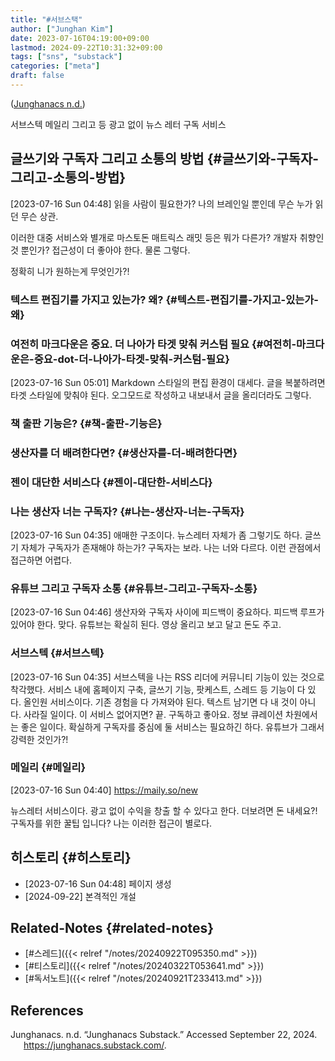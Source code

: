 ```yaml
---
title: "#서브스택"
author: ["Junghan Kim"]
date: 2023-07-16T04:19:00+09:00
lastmod: 2024-09-22T10:31:32+09:00
tags: ["sns", "substack"]
categories: ["meta"]
draft: false
---
```


(<a href="#citeproc_bib_item_1">Junghanacs n.d.</a>)

<div class="hint">

서브스텍 메일리 그리고 등 광고 없이 뉴스 레터 구독 서비스

</div>

<!--more-->


## 글쓰기와 구독자 그리고 소통의 방법 {#글쓰기와-구독자-그리고-소통의-방법}

<span class="timestamp-wrapper"><span class="timestamp">[2023-07-16 Sun 04:48]</span></span> 읽을 사람이 필요한가? 나의 브레인일 뿐인데 무슨 누가 읽던 무슨 상관.

이러한 대중 서비스와 별개로 마스토돈 매트릭스 래밋 등은 뭐가 다른가? 개발자 취향인 것 뿐인가? 접근성이 더 좋아야 한다. 물론 그렇다.

정확히 니가 원하는게 무엇인가?!


### 텍스트 편집기를 가지고 있는가? 왜? {#텍스트-편집기를-가지고-있는가-왜}


### 여전히 마크다운은 중요. 더 나아가 타겟 맞춰 커스텀 필요 {#여전히-마크다운은-중요-dot-더-나아가-타겟-맞춰-커스텀-필요}

<span class="timestamp-wrapper"><span class="timestamp">[2023-07-16 Sun 05:01]</span></span> Markdown 스타일의 편집 환경이 대세다. 글을 복붙하려면 타겟 스타일에 맞춰야 된다. 오그모드로 작성하고 내보내서 글을 올리더라도 그렇다.


### 책 출판 기능은? {#책-출판-기능은}


### 생산자를 더 배려한다면? {#생산자를-더-배려한다면}


### 젠이 대단한 서비스다 {#젠이-대단한-서비스다}


### 나는 생산자 너는 구독자? {#나는-생산자-너는-구독자}

<span class="timestamp-wrapper"><span class="timestamp">[2023-07-16 Sun 04:35]</span></span> 애매한 구조이다. 뉴스레터 자체가 좀 그렇기도 하다. 글쓰기 자체가 구독자가 존재해야 하는가? 구독자는 보라. 나는 너와 다르다. 이런 관점에서 접근하면 어렵다.


### 유튜브 그리고 구독자 소통 {#유튜브-그리고-구독자-소통}

<span class="timestamp-wrapper"><span class="timestamp">[2023-07-16 Sun 04:46]</span></span> 생산자와 구독자 사이에 피드백이 중요하다. 피드백 루프가 있어야 한다. 맞다. 유튜브는 확실히 된다. 영상 올리고 보고 달고 돈도 주고.


### 서브스텍 {#서브스텍}

<span class="timestamp-wrapper"><span class="timestamp">[2023-07-16 Sun 04:35]</span></span> 서브스텍을 나는 RSS 리더에 커뮤니티 기능이 있는 것으로 착각했다. 서비스 내에 홈페이지 구축, 글쓰기 기능, 팟케스트, 스레드 등 기능이 다 있다. 올인원 서비스이다. 기존 경험을 다 가져와야 된다. 텍스트 남기면 다 내 것이 아니다. 사라질 일이다. 이 서비스 없어지면? 끝. 구독하고 좋아요. 정보 큐레이션 차원에서는 좋은 일이다. 확실하게 구독자를 중심에 둘 서비스는 필요하긴 하다. 유튜브가 그래서 강력한 것인가?!


### 메일리 {#메일리}

<span class="timestamp-wrapper"><span class="timestamp">[2023-07-16 Sun 04:40]</span></span> <https://maily.so/new>

뉴스레터 서비스이다. 광고 없이 수익을 창출 할 수 있다고 한다. 더보려면 돈 내세요?! 구독자를 위한 꿀팁 입니다? 나는 이러한 접근이 별로다.


## 히스토리 {#히스토리}

-   <span class="timestamp-wrapper"><span class="timestamp">[2023-07-16 Sun 04:48] </span></span> 페이지 생성
-   [2024-09-22] 본격적인 개설


## Related-Notes {#related-notes}

-   [#스레드]({{< relref "/notes/20240922T095350.md" >}})
-   [#티스토리]({{< relref "/notes/20240322T053641.md" >}})
-   [#독서노트]({{< relref "/notes/20240921T233413.md" >}})

## References

<style>.csl-entry{text-indent: -1.5em; margin-left: 1.5em;}</style><div class="csl-bib-body">
  <div class="csl-entry"><a id="citeproc_bib_item_1"></a>Junghanacs. n.d. “Junghanacs Substack.” Accessed September 22, 2024. <a href="https://junghanacs.substack.com/">https://junghanacs.substack.com/</a>.</div>
</div>
